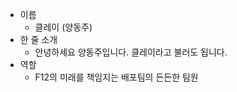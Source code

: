 - 이름
    - 클레이 (양동주)
- 한 줄 소개
    - 안녕하세요 양동주입니다. 클레이라고 불러도 됩니다.
- 역할
    - F12의 미래를 책임지는 배포팀의 든든한 팀원
